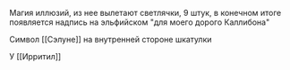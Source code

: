 Магия иллюзий, из нее вылетают светлячки, 9 штук, в конечном итоге появляется надпись на эльфийском "для моего дорого Каллибона"

Символ [[Сэлуне]] на внутренней стороне шкатулки

У [[Ирритил]]
